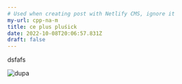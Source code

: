 ```yaml
---
# Used when creating post with Netlify CMS, ignore it
my-url: cpp-na-m
title: ce plus pluśick
date: 2022-10-08T20:06:57.831Z
draft: false
---
```



dsfafs



![dupa](signal-2022-10-02-113453_005.jpeg)